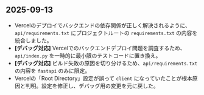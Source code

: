 ## 2025-09-13

- Vercelのデプロイでバックエンドの依存関係が正しく解決されるように、`api/requirements.txt` にプロジェクトルートの `requirements.txt` の内容を統合しました。
- **[デバッグ対応]** Vercelでのバックエンドデプロイ問題を調査するため、`api/index.py` を一時的に最小限のテストコードに置き換え。
- **[デバッグ対応]** ビルド失敗の原因を切り分けるため、`api/requirements.txt` の内容を `fastapi` のみに限定。
- Vercelの「Root Directory」設定が誤って `client` になっていたことが根本原因と判明。設定を修正し、デバッグ用の変更を元に戻した。